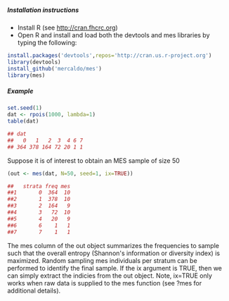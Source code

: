##### Installation instructions
* Install R (see http://cran.fhcrc.org)
* Open R and install and load both the devtools and mes libraries by typing the following:
```r
install.packages('devtools',repos='http://cran.us.r-project.org')
library(devtools)
install_github('mercaldo/mes')
library(mes)
```
##### Example
```r
set.seed(1) 
dat <- rpois(1000, lambda=1)
table(dat)

## dat
##   0   1   2  3  4 6 7 
## 364 378 164 72 20 1 1
```
Suppose it is of interest to obtain an MES sample of size 50
```r
(out <- mes(dat, N=50, seed=1, ix=TRUE))

##   strata freq mes
##1       0  364  10
##2       1  378  10
##3       2  164   9
##4       3   72  10
##5       4   20   9
##6       6    1   1
##7       7    1   1
```
The mes column of the out object summarizes the frequencies to sample such that the overall entropy (Shannon's information or diversity index) is maximized. Random sampling mes individuals per stratum can be performed to identify the final sample.  If the ix argument is TRUE, then we can simply extract the indicies from the out object.  Note, ix=TRUE only works when raw data is supplied to the mes function (see ?mes for additional details). 
